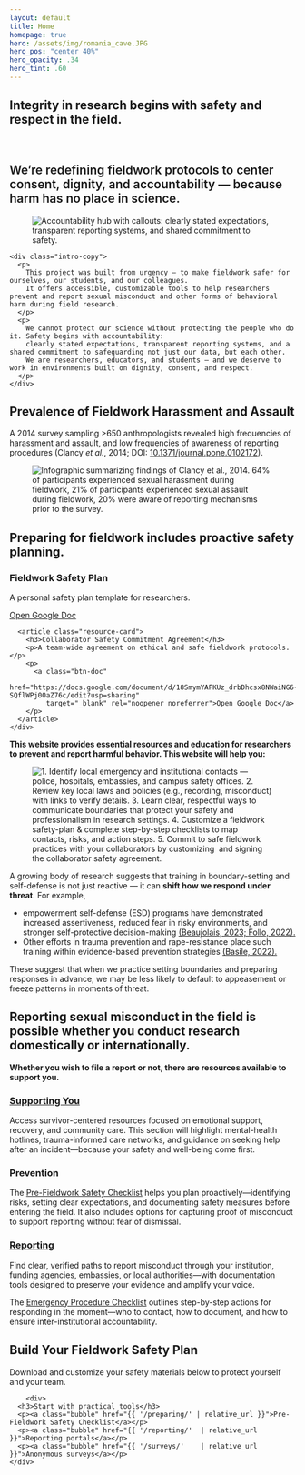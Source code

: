 ```yaml
---
layout: default
title: Home
homepage: true
hero: /assets/img/romania_cave.JPG
hero_pos: "center 40%"
hero_opacity: .34
hero_tint: .60
---
```


<!-- 1) Intro – plain background -->
<section class="section intro">
  <div class="intro-title">
    <h1><strong>Integrity in research begins with safety and respect in the field.</strong></h1>
<br>
    <h2 style="font-weight:600;">
      We’re redefining fieldwork protocols to center consent, dignity, and accountability — because harm has no place in science.
    </h2>
  </div>

  <div class="intro-row">
    <figure class="intro-graphic">
      <img
        src="{{ '/assets/img/accountability.png' | relative_url }}"
        alt="Accountability hub with callouts: clearly stated expectations, transparent reporting systems, and shared commitment to safety."
        loading="lazy" decoding="async" fetchpriority="low">
    </figure>

    <div class="intro-copy">
      <p>
        This project was built from urgency — to make fieldwork safer for ourselves, our students, and our colleagues.
        It offers accessible, customizable tools to help researchers prevent and report sexual misconduct and other forms of behavioral harm during field research.
      </p>
      <p>
        We cannot protect our science without protecting the people who do it. Safety begins with accountability:
        clearly stated expectations, transparent reporting systems, and a shared commitment to safeguarding not just our data, but each other.
        We are researchers, educators, and students — and we deserve to work in environments built on dignity, consent, and respect.
      </p>
    </div>
  </div>
</section>

<!-- 2) PREVALENCE — shared split -->
<section class="section">
<h2 class="pillhead pill--orange pill--clip-left">Prevalence of Fieldwork Harassment and Assault
</h2>
  <div class="split">
    <div class="text">
       <p>A 2014 survey sampling &gt;650 anthropologists revealed high frequencies of harassment and assault, and low frequencies of awareness of reporting procedures (Clancy <em>et&nbsp;al.</em>, 2014; DOI: <a href="https://doi.org/10.1371/journal.pone.0102172">10.1371/journal.pone.0102172</a>).</p>
    </div>
    <figure class="art">
      <img
        src="{{ '/assets/img/prevalencegraphic.png' | relative_url }}"
        alt="Infographic summarizing findings of Clancy et al., 2014.
64% of participants experienced sexual harassment during fieldwork, 21% of participants experienced sexual assault during fieldwork, 20% were aware of reporting mechanisms prior to the survey."
        loading="lazy" decoding="async">
    </figure>
  </div>
</section>

<!-- 3) PREPARING — pillband -->
<section class="pillband pill--soil pill--clip-right">
  <div class="section resources">
    <h2>Preparing for fieldwork includes proactive safety planning.</h2>
<div class="resources-grid">
      <article class="resource-card">
        <h3>Fieldwork Safety Plan</h3>
        <p>A personal safety plan template for researchers.</p>
        <p>
          <a class="btn-doc"
  href="https://docs.google.com/document/d/1OkEMW4VhpsccA_VZTTEvgBBq5vs0mCOEDg9Xk6f34Ss/edit?usp=sharing"
             target="_blank" rel="noopener noreferrer">Open Google Doc</a>
        </p>
      </article>

      <article class="resource-card">
        <h3>Collaborator Safety Commitment Agreement</h3>
        <p>A team-wide agreement on ethical and safe fieldwork protocols.</p>
        <p>
          <a class="btn-doc"
             href="https://docs.google.com/document/d/18SmymYAFKUz_drbDhcsx8NWaiNG6-SQflWPj0OaZ76c/edit?usp=sharing"
             target="_blank" rel="noopener noreferrer">Open Google Doc</a>
        </p>
      </article>
    </div>
  </div>
</section>

<section class="section section--prep">
    <div class="split split--prep">
      <div class="text">
        <p>
          <strong>This website provides essential resources and education for researchers to
          prevent and report harmful behavior. This website will help you:</strong>
        </p>
      <figure class="art">
        <img
          src="{{ '/assets/img/prep.png' | relative_url }}"
          alt="1. Identify local emergency and institutional contacts — police, hospitals, embassies, and campus safety offices.
2. Review key local laws and policies (e.g., recording, misconduct) with links to verify details.
3. Learn clear, respectful ways to communicate boundaries that protect your safety and professionalism in research settings.
4. Customize a fieldwork safety-plan & complete step-by-step checklists to map contacts, risks, and action steps.
5. Commit to safe fieldwork practices with your collaborators by customizing  and signing the collaborator safety agreement."
          loading="lazy" decoding="async">
      </figure>
    </div>
  <div class="text text--right"> 
  <p>
    A growing body of research suggests that training in boundary-setting and self-defense is
    not just reactive — it can <strong>shift how we respond under threat</strong>. For example,
  </p>
  <ul>
    <li>empowerment self-defense (ESD) programs have demonstrated increased assertiveness, reduced fear in risky environments, and stronger self-protective decision-making <a href="https://doi.org/10.1177/08862605221082734">(Beaujolais, 2023; </a><a href="https://doi.org/10.33043/SSWJ.2.1.63-76">Follo, 2022).</a></li>
    <li>Other efforts in trauma prevention and rape-resistance place such training within evidence-based prevention strategies <a href="https://doi.org/10.1080/10926771.2022.2046224">(Basile, 2022).</a></li>
  </ul>
  <p>
    These suggest that when we practice setting boundaries and preparing responses in advance,
    we may be less likely to default to appeasement or freeze patterns in moments of threat.
  </p>
</div>
</div>
</section>


<!-- 4) REPORTING — consistent grid utility -->
<section class="pillband pill--slate pill--clip-left">
 <div class="section">
    <h2>Reporting sexual misconduct in the field is possible whether you conduct research domestically or internationally.</h2>
    <p class="lede"><strong>Whether you wish to file a report or not, there are resources available to support you.</strong></p>
</div>
</section> 
  
<section class="section">
  <div class="pill-grid">
    <article class="card card--glass">
      <h3><a href="{{ '/support.html' | relative_url }}">Supporting You</a></h3>
      <p>
        Access survivor-centered resources focused on emotional support, recovery, and community care.
        This section will highlight mental-health hotlines, trauma-informed care networks, and guidance
        on seeking help after an incident—because your safety and well-being come first.
      </p>
    </article>
  
 <article class="card card--glass">
      <h3>Prevention</h3>
      <p>The <a href="https://docs.google.com/spreadsheets/d/1ZjhKX9xpNuL4AG_rvhCvbrSp2nIuF4NTJd0CaRwR53U/edit?usp=sharing" target="_blank" rel="noopener">Pre-Fieldwork Safety Checklist</a> helps you plan proactively—identifying risks, setting clear expectations, and documenting safety measures before entering the field. It also includes options for capturing proof of misconduct to support reporting without fear of dismissal.
      </p>
    </article>

 <article class="card card--glass">
      <h3><a href="{{ '/reporting.html' | relative_url }}">Reporting</a></h3>
      <p>
        Find clear, verified paths to report misconduct through your institution, funding agencies,
        embassies, or local authorities—with documentation tools designed to preserve your evidence and
        amplify your voice.
      </p>
      <p>The <a href="https://docs.google.com/spreadsheets/d/1bF3FxtmMhAtRn2lyBDhansQ7YlDt4Gsm58aSHon6y0o/edit?usp=sharing" target="_blank" rel="noopener">Emergency Procedure Checklist</a> outlines step-by-step actions for responding in the moment—who to contact, how to document, and how to ensure inter-institutional accountability.</p>
    </article>
  </div>
</section>


<!-- 5) RESOURCES — circular cards -->
<section class="pillband pill--sage pill--clip-right">
  <div class="section resources">
    <h2>Build Your Fieldwork Safety Plan</h2>
    <p class="lede">Download and customize your safety materials below to protect yourself and your team.</p>

        <div>
      <h3>Start with practical tools</h3>
      <p><a class="bubble" href="{{ '/preparing/' | relative_url }}">Pre-Fieldwork Safety Checklist</a></p>
      <p><a class="bubble" href="{{ '/reporting/'  | relative_url }}">Reporting portals</a></p>
      <p><a class="bubble" href="{{ '/surveys/'    | relative_url }}">Anonymous surveys</a></p>
    </div>
  </div>
</section>
